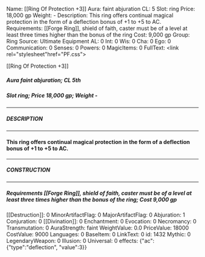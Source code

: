 Name: [[Ring Of Protection +3]]
Aura: faint abjuration
CL: 5
Slot: ring
Price: 18,000 gp
Weight: -
Description: This ring offers continual magical protection in the form of a deflection bonus of +1 to +5 to AC.
Requirements: [[Forge Ring]], shield of faith, caster must be of a level at least three times higher than the bonus of the ring
Cost: 9,000 gp
Group: Ring
Source: Ultimate Equipment
AL: 0
Int: 0
Wis: 0
Cha: 0
Ego: 0
Communication: 0
Senses: 0
Powers: 0
MagicItems: 0
FullText: <link rel="stylesheet"href="PF.css"><div class="heading"><p class="alignleft">[[Ring Of Protection +3]]</p><div style="clear: both;"></div></div><div><h5><b>Aura </b>faint abjuration; <b>CL </b>5th</h5><h5><b>Slot </b>ring; <b>Price </b>18,000 gp; <b>Weight </b>-</h5></div><hr/><div><h5><b>DESCRIPTION</b></h5></div><hr/><div><h4><p>This ring offers continual magical protection in the form of a deflection bonus of +1 to +5 to AC.</p></h4></div><hr/><div><h5><b>CONSTRUCTION</b></h5></div><hr/><div><h5><b>Requirements </b>[[Forge Ring]], <i>shield of faith</i>, caster must be of a level at least three times higher than the bonus of the ring; <b>Cost </b>9,000 gp</h5></div>
[[Destruction]]: 0
MinorArtifactFlag: 0
MajorArtifactFlag: 0
Abjuration: 1
Conjuration: 0
[[Divination]]: 0
Enchantment: 0
Evocation: 0
Necromancy: 0
Transmutation: 0
AuraStrength: faint
WeightValue: 0.0
PriceValue: 18000
CostValue: 9000
Languages: 0
BaseItem: 0
LinkText: 0
id: 1432
Mythic: 0
LegendaryWeapon: 0
Illusion: 0
Universal: 0
effects: {"ac":{"type":"deflection", "value":3}}
